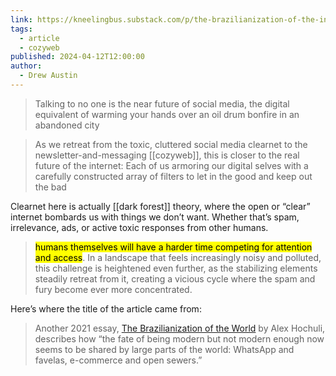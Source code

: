 ```yaml
---
link: https://kneelingbus.substack.com/p/the-brazilianization-of-the-internet
tags:
  - article
  - cozyweb
published: 2024-04-12T12:00:00
author:
  - Drew Austin
---
```


> Talking to no one is the near future of social media, the digital equivalent of warming your hands over an oil drum bonfire in an abandoned city

> As we retreat from the toxic, cluttered social media clearnet to the newsletter-and-messaging [[cozyweb]], this is closer to the real future of the internet: Each of us armoring our digital selves with a carefully constructed array of filters to let in the good and keep out the bad

Clearnet here is actually [[dark forest]] theory, where the open or “clear” internet bombards us with things we don’t want. Whether that’s spam, irrelevance, ads, or active toxic responses from other humans. 

> <mark>humans themselves will have a harder time competing for attention and access</mark>. In a landscape that feels increasingly noisy and polluted, this challenge is heightened even further, as the stabilizing elements steadily retreat from it, creating a vicious cycle where the spam and fury become ever more concentrated.

Here’s where the title of the article came from:

> Another 2021 essay, [The Brazilianization of the World](https://americanaffairsjournal.org/2021/05/the-brazilianization-of-the-world/) by Alex Hochuli, describes how “the fate of being modern but not modern enough now seems to be shared by large parts of the world: WhatsApp and favelas, e-commerce and open sewers.”
